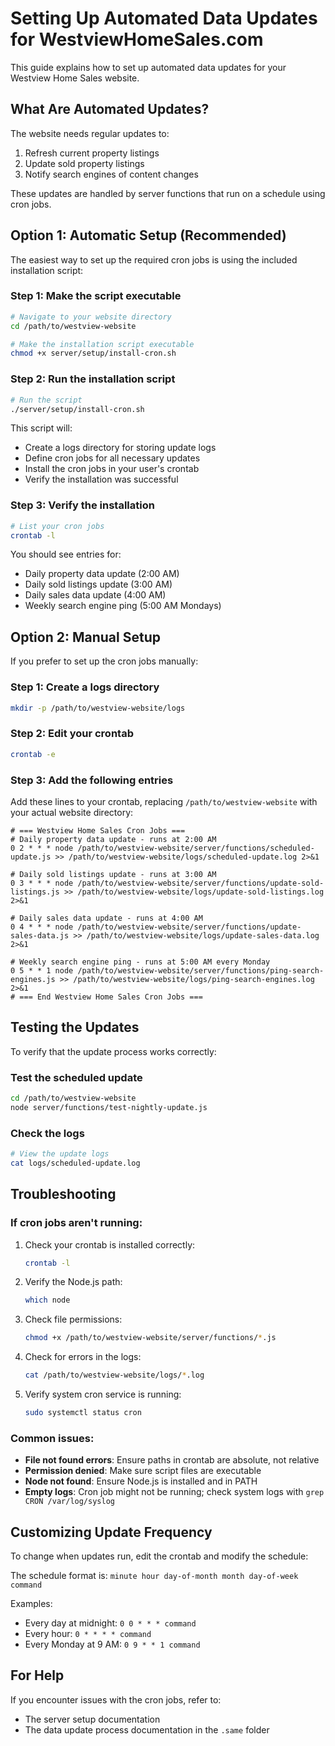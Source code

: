 # Setting Up Automated Data Updates for WestviewHomeSales.com

This guide explains how to set up automated data updates for your Westview Home Sales website.

## What Are Automated Updates?

The website needs regular updates to:
1. Refresh current property listings
2. Update sold property listings
3. Notify search engines of content changes

These updates are handled by server functions that run on a schedule using cron jobs.

## Option 1: Automatic Setup (Recommended)

The easiest way to set up the required cron jobs is using the included installation script:

### Step 1: Make the script executable

```bash
# Navigate to your website directory
cd /path/to/westview-website

# Make the installation script executable
chmod +x server/setup/install-cron.sh
```

### Step 2: Run the installation script

```bash
# Run the script
./server/setup/install-cron.sh
```

This script will:
- Create a logs directory for storing update logs
- Define cron jobs for all necessary updates
- Install the cron jobs in your user's crontab
- Verify the installation was successful

### Step 3: Verify the installation

```bash
# List your cron jobs
crontab -l
```

You should see entries for:
- Daily property data update (2:00 AM)
- Daily sold listings update (3:00 AM)
- Daily sales data update (4:00 AM)
- Weekly search engine ping (5:00 AM Mondays)

## Option 2: Manual Setup

If you prefer to set up the cron jobs manually:

### Step 1: Create a logs directory

```bash
mkdir -p /path/to/westview-website/logs
```

### Step 2: Edit your crontab

```bash
crontab -e
```

### Step 3: Add the following entries

Add these lines to your crontab, replacing `/path/to/westview-website` with your actual website directory:

```
# === Westview Home Sales Cron Jobs ===
# Daily property data update - runs at 2:00 AM
0 2 * * * node /path/to/westview-website/server/functions/scheduled-update.js >> /path/to/westview-website/logs/scheduled-update.log 2>&1

# Daily sold listings update - runs at 3:00 AM
0 3 * * * node /path/to/westview-website/server/functions/update-sold-listings.js >> /path/to/westview-website/logs/update-sold-listings.log 2>&1

# Daily sales data update - runs at 4:00 AM
0 4 * * * node /path/to/westview-website/server/functions/update-sales-data.js >> /path/to/westview-website/logs/update-sales-data.log 2>&1

# Weekly search engine ping - runs at 5:00 AM every Monday
0 5 * * 1 node /path/to/westview-website/server/functions/ping-search-engines.js >> /path/to/westview-website/logs/ping-search-engines.log 2>&1
# === End Westview Home Sales Cron Jobs ===
```

## Testing the Updates

To verify that the update process works correctly:

### Test the scheduled update

```bash
cd /path/to/westview-website
node server/functions/test-nightly-update.js
```

### Check the logs

```bash
# View the update logs
cat logs/scheduled-update.log
```

## Troubleshooting

### If cron jobs aren't running:

1. Check your crontab is installed correctly:
   ```bash
   crontab -l
   ```

2. Verify the Node.js path:
   ```bash
   which node
   ```

3. Check file permissions:
   ```bash
   chmod +x /path/to/westview-website/server/functions/*.js
   ```

4. Check for errors in the logs:
   ```bash
   cat /path/to/westview-website/logs/*.log
   ```

5. Verify system cron service is running:
   ```bash
   sudo systemctl status cron
   ```

### Common issues:

- **File not found errors**: Ensure paths in crontab are absolute, not relative
- **Permission denied**: Make sure script files are executable
- **Node not found**: Ensure Node.js is installed and in PATH
- **Empty logs**: Cron job might not be running; check system logs with `grep CRON /var/log/syslog`

## Customizing Update Frequency

To change when updates run, edit the crontab and modify the schedule:

The schedule format is: `minute hour day-of-month month day-of-week command`

Examples:
- Every day at midnight: `0 0 * * * command`
- Every hour: `0 * * * * command`
- Every Monday at 9 AM: `0 9 * * 1 command`

## For Help

If you encounter issues with the cron jobs, refer to:
- The server setup documentation
- The data update process documentation in the `.same` folder
